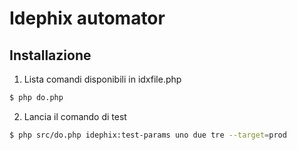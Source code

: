 Idephix automator
=================

Installazione
-------------

1. Lista comandi disponibili in idxfile.php

``` sh
$ php do.php
```

2. Lancia il comando di test

``` sh
$ php src/do.php idephix:test-params uno due tre --target=prod
```

